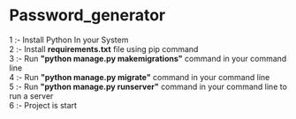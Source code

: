 # Password_generator

1 :- Install Python In your System<br>
2 :- Install <strong>requirements.txt</strong> file using pip command<br>
3 :- Run <strong>"python manage.py makemigrations"</strong> command in your command line <br>
4 :- Run <strong>"python manage.py migrate"</strong> command in your command line<br>
5 :- Run <strong>"python manage.py runserver"</strong> command in your command line to run a server<br>
6 :- Project is start<br>
